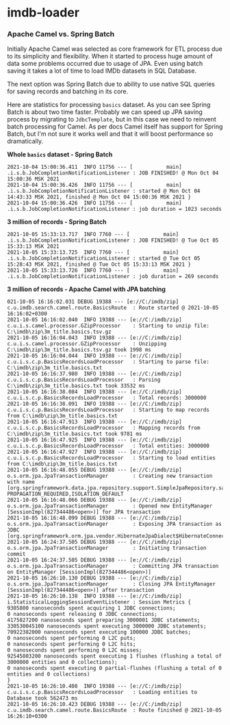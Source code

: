 # imdb-loader

### Apache Camel vs. Spring Batch

Initially Apache Camel was selected as core framework for ETL process due to its simplicity and flexibility. When it started to process huge amount of data some problems occurred due to usage of JPA. Even using batch saving it takes a lot of time to load IMDb datasets in SQL Database.

The next option was Spring Batch due to ability to use native SQL queries for saving records and batching in its core. 

Here are statistics for processing `basics` dataset. As you can see Spring Batch is about two time faster. Probably we can speed up JPA saving process by migrating to `JdbcTemplate`, but in this case we need to reinvent batch processing for Camel. As per docs Camel itself has support for Spring Batch, but I'm not sure it works well and that it will boost performance so dramatically.

**Whole `basics` dataset - Spring Batch**
````
2021-10-04 15:00:36.411  INFO 11756 --- [           main] .i.s.b.JobCompletionNotificationListener : JOB FINISHED! @ Mon Oct 04 15:00:36 MSK 2021
2021-10-04 15:00:36.426  INFO 11756 --- [           main] .i.s.b.JobCompletionNotificationListener : started @ Mon Oct 04 14:43:33 MSK 2021, finished @ Mon Oct 04 15:00:36 MSK 2021 }
2021-10-04 15:00:36.426  INFO 11756 --- [           main] .i.s.b.JobCompletionNotificationListener : job duration = 1023 seconds
````
**3 million of records - Spring Batch**
````
2021-10-05 15:33:13.717  INFO 7760 --- [           main] .i.s.b.JobCompletionNotificationListener : JOB FINISHED! @ Tue Oct 05 15:33:13 MSK 2021
2021-10-05 15:33:13.725  INFO 7760 --- [           main] .i.s.b.JobCompletionNotificationListener : started @ Tue Oct 05 15:28:43 MSK 2021, finished @ Tue Oct 05 15:33:13 MSK 2021 }
2021-10-05 15:33:13.726  INFO 7760 --- [           main] .i.s.b.JobCompletionNotificationListener : job duration = 269 seconds
````
**3 million of records - Apache Camel with JPA batching**
````
021-10-05 16:16:02.031 DEBUG 19388 --- [e://C:/imdb/zip] c.u.imdb.search.camel.route.BasicsRoute  : Route started @ 2021-10-05 16:16:02+0300
2021-10-05 16:16:02.040  INFO 19388 --- [e://C:/imdb/zip] c.u.i.s.camel.processor.GZipProcessor    : Starting to unzip file: C:\imdb\zip\3m_title.basics.tsv.gz
2021-10-05 16:16:04.043  INFO 19388 --- [e://C:/imdb/zip] c.u.i.s.camel.processor.GZipProcessor    : Unzipping C:\imdb\zip\3m_title.basics.tsv.gz took 1998 ms
2021-10-05 16:16:04.044  INFO 19388 --- [e://C:/imdb/zip] c.u.i.s.c.p.BasicsRecordsLoadProcessor   : Starting to parse file: C:\imdb\zip\3m_title.basics.txt
2021-10-05 16:16:37.980  INFO 19388 --- [e://C:/imdb/zip] c.u.i.s.c.p.BasicsRecordsLoadProcessor   : Parsing C:\imdb\zip\3m_title.basics.txt took 33532 ms
2021-10-05 16:16:38.084  INFO 19388 --- [e://C:/imdb/zip] c.u.i.s.c.p.BasicsRecordsLoadProcessor   : Total records: 3000000
2021-10-05 16:16:38.091  INFO 19388 --- [e://C:/imdb/zip] c.u.i.s.c.p.BasicsRecordsLoadProcessor   : Starting to map records from C:\imdb\zip\3m_title.basics.txt
2021-10-05 16:16:47.913  INFO 19388 --- [e://C:/imdb/zip] c.u.i.s.c.p.BasicsRecordsLoadProcessor   : Mapping records from C:\imdb\zip\3m_title.basics.txt took 9781 ms
2021-10-05 16:16:47.925  INFO 19388 --- [e://C:/imdb/zip] c.u.i.s.c.p.BasicsRecordsLoadProcessor   : Total entities: 3000000
2021-10-05 16:16:47.927  INFO 19388 --- [e://C:/imdb/zip] c.u.i.s.c.p.BasicsRecordsLoadProcessor   : Starting to load entities from C:\imdb\zip\3m_title.basics.txt
2021-10-05 16:16:48.055 DEBUG 19388 --- [e://C:/imdb/zip] o.s.orm.jpa.JpaTransactionManager        : Creating new transaction with name [org.springframework.data.jpa.repository.support.SimpleJpaRepository.saveAll]: PROPAGATION_REQUIRED,ISOLATION_DEFAULT
2021-10-05 16:16:48.066 DEBUG 19388 --- [e://C:/imdb/zip] o.s.orm.jpa.JpaTransactionManager        : Opened new EntityManager [SessionImpl(827344486<open>)] for JPA transaction
2021-10-05 16:16:48.099 DEBUG 19388 --- [e://C:/imdb/zip] o.s.orm.jpa.JpaTransactionManager        : Exposing JPA transaction as JDBC [org.springframework.orm.jpa.vendor.HibernateJpaDialect$HibernateConnectionHandle@d593d35]
2021-10-05 16:24:37.505 DEBUG 19388 --- [e://C:/imdb/zip] o.s.orm.jpa.JpaTransactionManager        : Initiating transaction commit
2021-10-05 16:24:37.505 DEBUG 19388 --- [e://C:/imdb/zip] o.s.orm.jpa.JpaTransactionManager        : Committing JPA transaction on EntityManager [SessionImpl(827344486<open>)]
2021-10-05 16:26:10.130 DEBUG 19388 --- [e://C:/imdb/zip] o.s.orm.jpa.JpaTransactionManager        : Closing JPA EntityManager [SessionImpl(827344486<open>)] after transaction
2021-10-05 16:26:10.138  INFO 19388 --- [e://C:/imdb/zip] i.StatisticalLoggingSessionEventListener : Session Metrics {
9305800 nanoseconds spent acquiring 1 JDBC connections;
0 nanoseconds spent releasing 0 JDBC connections;
4175827200 nanoseconds spent preparing 3000001 JDBC statements;
330530045100 nanoseconds spent executing 3000000 JDBC statements;
70922382000 nanoseconds spent executing 100000 JDBC batches;
0 nanoseconds spent performing 0 L2C puts;
0 nanoseconds spent performing 0 L2C hits;
0 nanoseconds spent performing 0 L2C misses;
92545803200 nanoseconds spent executing 1 flushes (flushing a total of 3000000 entities and 0 collections);
0 nanoseconds spent executing 0 partial-flushes (flushing a total of 0 entities and 0 collections)
}
2021-10-05 16:26:10.408  INFO 19388 --- [e://C:/imdb/zip] c.u.i.s.c.p.BasicsRecordsLoadProcessor   : Loading entities to Database took 562473 ms
2021-10-05 16:26:10.423 DEBUG 19388 --- [e://C:/imdb/zip] c.u.imdb.search.camel.route.BasicsRoute  : Route finished @ 2021-10-05 16:26:10+0300
````